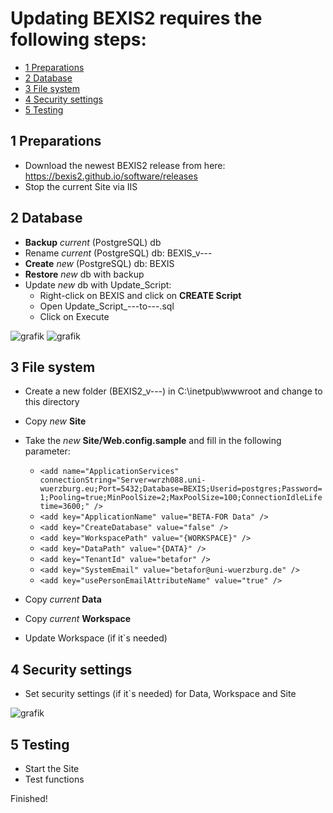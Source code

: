  # Updating BEXIS2 requires the following steps:

<!-- TOC -->
- [1 Preparations](#1-preparations)
- [2 Database](#2-database)
- [3 File system](#3-file-system)
- [4 Security settings](#4-security-settings)
- [5 Testing](#5-Testing)

<!-- /TOC -->

## 1 Preparations
* Download the newest BEXIS2 release from here: https://bexis2.github.io/software/releases
* Stop the current Site via IIS

## 2 Database
* **Backup** *current* (PostgreSQL) db
* Rename *current* (PostgreSQL) db: BEXIS_v--- 
* **Create** *new* (PostgreSQL) db: BEXIS
* **Restore** *new* db with backup
* Update *new* db with Update_Script:
	* Right-click on BEXIS and click on **CREATE Script**
 	* Open Update_Script_---to---.sql
 	* Click on Execute
		
![grafik](https://user-images.githubusercontent.com/68608907/236138033-6ca678b2-ac88-4328-85b6-9791cac5b282.png)
![grafik](https://user-images.githubusercontent.com/68608907/236138629-7a9fcea6-275b-42df-84c5-d5f9fc465653.png)


## 3 File system
* Create a new folder (BEXIS2_v---) in C:\inetpub\wwwroot and change to this directory
* Copy *new* **Site**  
* Take the *new* **Site/Web.config.sample** and fill in the following parameter:

	* ```<add name="ApplicationServices" connectionString="Server=wrzh088.uni-wuerzburg.eu;Port=5432;Database=BEXIS;Userid=postgres;Password=1;Pooling=true;MinPoolSize=2;MaxPoolSize=100;ConnectionIdleLifetime=3600;" />```
	* ```<add key="ApplicationName" value="BETA-FOR Data" />```
	* ```<add key="CreateDatabase" value="false" />```
	* ```<add key="WorkspacePath" value="{WORKSPACE}" />```
	* ```<add key="DataPath" value="{DATA}" />```
	* ```<add key="TenantId" value="betafor" />```
	* ```<add key="SystemEmail" value="betafor@uni-wuerzburg.de" />```
	* ```<add key="usePersonEmailAttributeName" value="true" />```
	
* Copy *current* **Data** 
* Copy *current* **Workspace**  
* Update Workspace (if it`s needed)

## 4 Security settings
* Set security settings (if it`s needed) for Data, Workspace and Site 

![grafik](https://user-images.githubusercontent.com/68608907/235126020-bb9dccc1-5815-4871-b136-863c203cf651.png)

## 5 Testing
* Start the Site
* Test functions

Finished!
